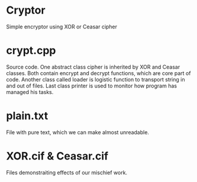 # Cryptor
Simple encryptor using XOR or Ceasar cipher

# crypt.cpp
Source code. One abstract class cipher is inherited by XOR and Ceasar classes. Both contain encrypt and decrypt functions,
 which are core part of code. Another class called loader is logistic function to transport string in and out of files. Last class printer
is used to monitor how program has managed his tasks.

# plain.txt
File with pure text, which we can make almost unreadable.

# XOR.cif & Ceasar.cif
Files demonstraiting effects of our mischief work.

